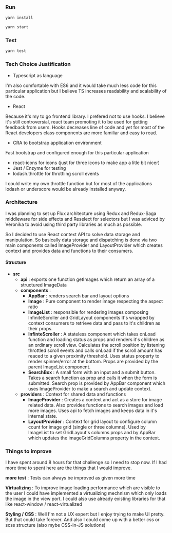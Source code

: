 ### Run

```bash
yarn install
```
```bash
yarn start
```

### Test

```bash
yarn test 
```

### Tech Choice Justification

- Typescript as language

I'm also comfortable with ES6 and it would take much less code for this particular application but I believe TS increases readability and scalability of the code.

- React

Because it's my to go frontend library.
    I prefered not to use hooks. I believe it's still controversial, react team promoting it to be used for getting feedback from users. Hooks decreases line of code and yet for most of the React developers class components are more familiar and easy to read.

- CRA to bootstrap application environment

Fast bootstrap and configured enough for this particular application

- react-icons for icons (just for three icons to make app a litle bit nicer)
- Jest / Enzyme for testing
- lodash.throttle for throttling scroll events

I could write my own throttle function but for most of the applications lodash or underscore would be already installed anyway.

### Architecture

I was planning to set up Flux architecture using Redux and Redux-Saga middleware for side effects and Reselect for selectors but I was adviced by Veronika to avoid using third party libraries as much as possible.

So I decided to use React context API to solve data storage and manipulation. So basically data storage and dispatching is done via two main components called ImageProvider and LayoutProvider which creates context and provides data and functions to their consumers.

 #### Structure

 - **src**
   - **api** : exports one function getImages which return an array of a structured ImageData
   - **components** : 
     - **AppBar** : renders search bar and layout options
     - **Image** : Pure component to render image respecting the aspect ratio
     - **ImageList** : responsible for rendering images composing InfiniteScroller and GridLayout components It's wrapped by context consumers to retrieve data and pass to it's children as their props.
     - **InfinteScroller** : A stateless component which takes onLoad function and loading status as props and renders it's children as an ordinary scroll view. Calculates the scroll position by listening throttled scroll events and calls onLoad if the scroll amount has reaced to a given proximity threshold. Uses status property to render spinner/error at the bottom. Props are provided by the parent ImageList component.
     - **SearchBox** : A small form with an input and a submit button. Takes a search function as prop and calls it when the form is submitted. Search prop is provided by AppBar component which uses ImageProvider to make a search and update context.
    - **providers** : Context for shared data and functions
      - **ImageProvider** : Creates a context and act as a store for image related data. Also provides functions to search images and load more images. Uses api to fetch images and keeps data in it's internal state.
      - **LayoutProvider** : Context for grid layout to configure column count for image grid (single or three columns). Used by ImageList to set GridLayout's columns props and by AppBar which updates the imageGridColumns property in the context.

### Things to improve

 I have spent around 8 hours for that challenge so I need to stop now. If I had more time to spent here are the things that I would improve.
 
 **more test** : Tests can always be improved as given more time

 **Virtualizing** : To improve image loading performance which are visible to the user I could have implemented a virtualizing mechnism which only loads the image in the view port. I could also use already existing libraries for that like react-window / react-virtualized

 **Styling / CSS** : Well I'm not a UX expert but I enjoy trying to make UI pretty. But that could take forever. And also I could come up with a better css or scss structure (also mybe CSS-in-JS solutions)
